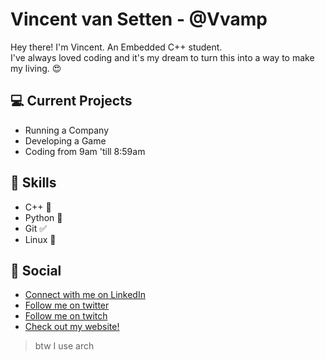 # Vincent van Setten - @Vvamp
Hey there! I'm Vincent. An Embedded C++ student.  
I've always loved coding and it's my dream to turn this into a way to make my living. 😍  

## 💻 Current Projects
- Running a Company
- Developing a Game
- Coding from 9am 'till 8:59am

## 💪 Skills
- C++ 💜
- Python 🐍
- Git ✅
- Linux 🐧

## 💬 Social

 - [Connect with me on LinkedIn](https://linkedin.com/in/vincentvansetten)
 - [Follow me on twitter](https://twitter.com/Vvamp_)
 - [Follow me on twitch](https://twitch.tv/Vvamp)
 - [Check out my website!](https://vincentvansetten.com)
<!-- [Twitch, Youtube, Etc] -->
  
    
      
        
          
            
              
                
> btw I use arch 

<!--



Here are some ideas to get you started:

- 🔭 I’m currently working on ...
- 🌱 I’m currently learning ...
- 👯 I’m looking to collaborate on ...
- 🤔 I’m looking for help with ...
- 💬 Ask me about ...
- 📫 How to reach me: ...
- 😄 Pronouns: ...
- ⚡ Fun fact: ...
-->
